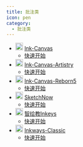 ```yaml
---
title: 批注类
icon: pen
category:
  - 批注类
---
```


- <img src="https://gh.llkk.cc/https://raw.githubusercontent.com/WXRIW/Ink-Canvas/master/Ink%20Canvas/Resources/InkCanvas.png" width="20" height="20"/> [Ink-Canvas](/annotation/ink-canvas/index.md)
  - <i class="fa-solid fa-signs-post"></i> [快速开始](/annotation/ink-canvas/get-started.md)
- <img src="https://gh.llkk.cc/https://raw.githubusercontent.com/ChangSakura/Ink-Canvas/master/Images/Ink%20Canvas%20Artistry.png" width="20" height="20"/> [Ink-Canvas-Artistry](/annotation/ink-canvas-artistry/index.md)
  - <i class="fa-solid fa-signs-post"></i> [快速开始](/annotation/ink-canvas-artistry/get-started.md)
- <img src="https://gh.llkk.cc/https://raw.githubusercontent.com/Awesome-Iwb/Ink-Canvas-Reborn/main/Ink-Canvas-Reborn-Logo.png" width="20" height="20"/> [Ink-Canvas-Reborn5](/annotation/ink-canvas-reborn/index.md)
  - <i class="fa-solid fa-signs-post"></i> [快速开始](/annotation/ink-canvas-reborn/get-started.md)
- <img src="https://gh.llkk.cc/https://raw.githubusercontent.com/SketchNow/SketchNow.WPF/main/SketchNow/Resources/AppIcon.ico" width="20" height="20"/> [SketchNow](/annotation/sketchnow/index.md)
  - <i class="fa-solid fa-signs-post"></i> [快速开始](/annotation/sketchnow/get-started.md)
- <img src="https://gh.llkk.cc/https://raw.githubusercontent.com/Alan-CRL/Inkeys/main/GithubRes/logo.png" width="20" height="20"/> [智绘教Inkeys](/annotation/inkeys/index.md)
  - <i class="fa-solid fa-signs-post"></i> [快速开始](/annotation/inkeys/get-started.md)
- <img src="/inkways_classic.png" width="20" height="20"/> [Inkways-Classic](/annotation/inkways-classic/index.md)
  - <i class="fa-solid fa-signs-post"></i> [快速开始](/annotation/inkways-classic/get-started.md)
